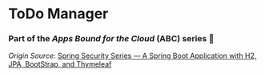 # ToDo Manager
### Part of the _Apps Bound for the Cloud_ (ABC) series :money_mouth_face:

_Origin Source_: [Spring Security Series — A Spring Boot Application with H2, JPA, BootStrap, and Thymeleaf](https://medium.com/codefountain/spring-security-series-a-spring-boot-application-with-h2-jpa-bootstrap-and-thymeleaf-part-1-4a2c78a3d624)
